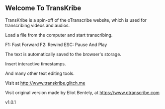 Welcome To TransKribe
----------------------

TransKribe is a spin-off of the oTranscribe website, which is used for transcribing videos and audios.

Load a file from the computer and start transcribing.

F1: Fast Forward
F2: Rewind
ESC: Pause And Play

The text is automatically saved to the browser's storage.

Insert interactive timestamps.

And many other text editing tools.

Visit at http://www.transkribe.glitch.me

Visit original version made by Eliot Bentely, at https://www.otranscribe.com

v1.0.1
